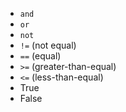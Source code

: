 * `and`
* `or`
* `not`
* `!=` (not equal)
* `==` (equal)
* `>=` (greater-than-equal)
* `<=` (less-than-equal)
* True
* False